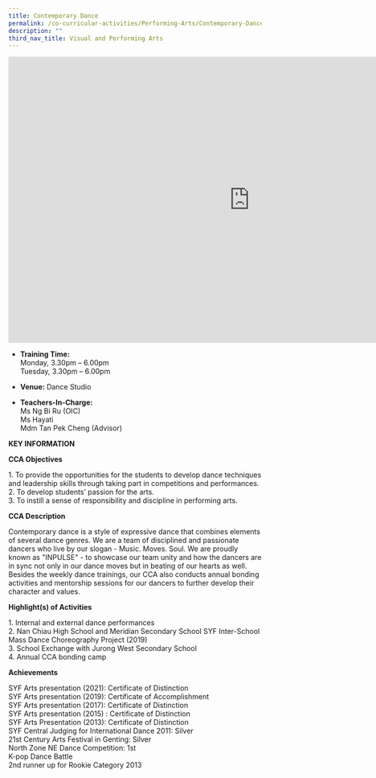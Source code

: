 ```yaml
---
title: Contemporary Dance
permalink: /co-curricular-activities/Performing-Arts/Contemporary-Dance/
description: ""
third_nav_title: Visual and Performing Arts
---
```


<iframe allowfullscreen="true" height="569" width="960" frameborder="0" src="https://docs.google.com/presentation/d/e/2PACX-1vTuJP4Eg0wG49h4jn2wAOWYg0sZqv43JKjR__Jh9aupkFPPktMfrGWfkbTkuMgSoImKWAlWHc2RDz68/embed?start=false&amp;loop=false&amp;delayms=3000"></iframe>

*   **Training Time:** <br>Monday,  3.30pm – 6.00pm  <br>Tuesday, 3.30pm – 6.00pm

*   **Venue:** Dance Studio

*   **Teachers-In-Charge:** 
<br>Ms Ng Bi Ru (OIC)
<br>Ms Hayati
<br>Mdm Tan Pek Cheng (Advisor)
		
**KEY INFORMATION**

**CCA Objectives**

1\. To provide the opportunities for the students to develop dance techniques and leadership skills through taking part in competitions and performances.<br>
2. To develop students’ passion for the arts.<br>
3. To instill a sense of responsibility and discipline in performing arts.

**CCA Description**

Contemporary dance is a style of expressive dance that combines elements of several dance genres.&nbsp;We are a team of disciplined and passionate dancers who live by our slogan - Music. Moves. Soul. We are proudly known as "INPULSE" - to showcase our team unity and how the dancers are in sync not only in our dance moves but in beating of our hearts as well. Besides the weekly dance trainings, our CCA also conducts annual bonding activities and mentorship sessions for our dancers to further develop their character and values.

**Highlight(s) of Activities**

1\. Internal and external dance performances<br>
2\. Nan Chiau High School and Meridian Secondary School SYF Inter-School Mass Dance Choreography Project (2019)<br>
3\. School Exchange with Jurong West Secondary School<br>
4\. Annual CCA bonding camp

**Achievements**

SYF Arts presentation (2021): Certificate of Distinction<br>
SYF Arts presentation (2019): Certificate of Accomplishment<br>
SYF Arts presentation (2017): Certificate of Distinction<br>
SYF Arts presentation (2015) : Certificate of Distinction<br>
SYF Arts Presentation (2013): Certificate of Distinction<br>
SYF Central Judging for International Dance 2011: Silver<br>
21st Century Arts Festival in Genting: Silver<br>
North Zone NE Dance Competition: 1st<br>
K-pop Dance Battle<br>
2nd runner up for Rookie Category 2013